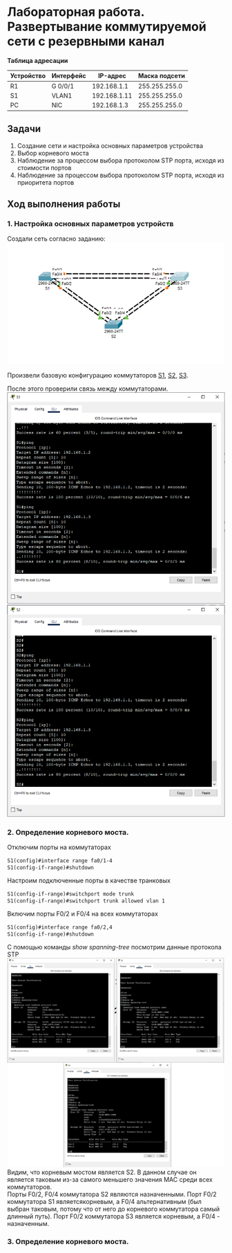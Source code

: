 # Лабораторная работа. Развертывание коммутируемой сети с резервными канал  
    

 **Таблица адресации**   
  
| Устройство |Интерфейс    | IP-адрес     | Маска подсети  | 
|------------|-------------|--------------|----------------|
|    R1      | G 0/0/1     | 192.168.1.1  |255.255.255.0   | 
|    S1      | VLAN1       | 192.168.1.11 |255.255.255.0   |   
|    PC      | NIC         | 192.168.1.3  |255.255.255.0   |   


## Задачи   

1. Создание сети и настройка основных параметров устройства                 
2. Выбор корневого моста            
3. Наблюдение за процессом выбора протоколом STP порта, исходя из стоимости портов          
4. Наблюдение за процессом выбора протоколом STP порта, исходя из приоритета портов                 

## Ход выполнения работы    
### 1. Настройка основных параметров устройств    
Создали сеть согласно заданию:  
![](pic/topology.png)       

Произвели базовую конфигурацию коммутаторов [S1](config/base_setting_S1), [S2](config/base_setting_S2), [S3](config/base_setting_S3).       

После этого проверили связь между коммутаторами.        
![](pic/ping_S1.png)        
![](pic/ping_S2.png)            

### 2. Определение корневого моста.    
Отключим порты на коммутаторах      
``` 
S1(config)#interface range fa0/1-4
S1(config-if-range)#shutdown        
```     

Настроим подключенные порты в качестве транковых        
```     
S1(config-if-range)#switchport mode trunk 
S1(config-if-range)#switchport trunk allowed vlan 1     
```     

Включим порты F0/2 и F0/4 на всех коммутаторах      
``` 
S1(config)#interface range fa0/2,4
S1(config-if-range)#shutdown        
``` 
С помощью команды *show spanning-tree* посмотрим данные протокола STP   
![](pic/show_1.png)         
Видим, что корневым мостом является S2. В данном случае он является таковым из-за самого меньшего значения MAC среди всех коммутаторов.         
Порты F0/2, F0/4 коммутатора S2 являются назначенными. Порт F0/2 коммутатора S1 являетсякорневым, а F0/4 альтернативным (был выбран таковым, потому что от него до корневого коммутатора самый длинный путь). Порт F0/2 коммутатора S3 является корневым, а F0/4 - назначенным.         

### 3. Определение корневого моста.    




